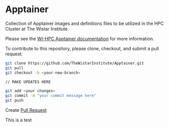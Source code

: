 # Apptainer

Collection of Apptainer images and definitions files to be utilized in the HPC Cluster at The Wistar Institute.

Please see the [WI-HPC Apptainer documentation](https://hpc.apps.wistar.org/guide/containers/) for more information.

To contribute to this repository, please clone, checkout, and submit a pull request:

```bash
git clone https://github.com/TheWistarInstitute/Apptainer.git 
git pull
git checkout -b <your-new-branch>

// MAKE UPDATES HERE

git add <your changes>
git commit -m "your commit message here"
git push
```

Create [Pull Request](https://github.com/TheWistarInstitute/Apptainer/compare)

This is a test

